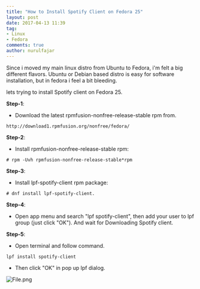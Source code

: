 ```yaml
---
title: "How to Install Spotify Client on Fedora 25"
layout: post
date: 2017-04-13 11:39
tag:
- Linux
- Fedora
comments: true
author: nurulfajar
---
```


Since i moved my main linux distro from Ubuntu to Fedora, i'm felt a big different flavors. Ubuntu or Debian based distro is easy for software installation, but in fedora i feel a bit bleeding.

lets trying to install Spotify client on Fedora 25.

**Step-1**:
* Download the latest rpmfusion-nonfree-release-stable rpm from.
```
http://download1.rpmfusion.org/nonfree/fedora/
```

**Step-2**:
* Install rpmfusion-nonfree-release-stable rpm:
```
# rpm -Uvh rpmfusion-nonfree-release-stable*rpm
```

**Step-3**:
* Install lpf-spotify-client rpm package:
```
# dnf install lpf-spotify-client.
```

**Step-4**:
* Open app menu and search "lpf spotify-client", then add your user to lpf group (just click "OK"). And wait for Downloading Spotify client.

**Step-5**:
* Open terminal and follow command.
```
lpf install spotify-client
```
* Then click "OK" in pop up lpf dialog.

![File.png]({{images.baseurl}}/assets/images/spotify-fedora.png)